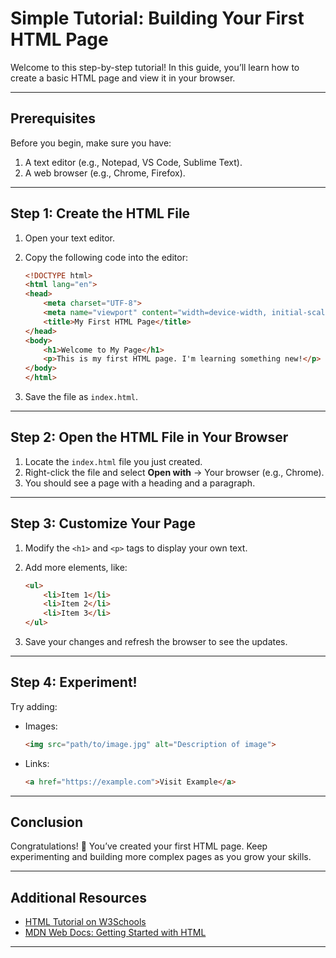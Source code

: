 # Simple Tutorial: Building Your First HTML Page

Welcome to this step-by-step tutorial! In this guide, you’ll learn how to create a basic HTML page and view it in your browser.

---

## Prerequisites

Before you begin, make sure you have:

1. A text editor (e.g., Notepad, VS Code, Sublime Text).
2. A web browser (e.g., Chrome, Firefox).

---

## Step 1: Create the HTML File

1. Open your text editor.
2. Copy the following code into the editor:

    ```html
    <!DOCTYPE html>
    <html lang="en">
    <head>
        <meta charset="UTF-8">
        <meta name="viewport" content="width=device-width, initial-scale=1.0">
        <title>My First HTML Page</title>
    </head>
    <body>
        <h1>Welcome to My Page</h1>
        <p>This is my first HTML page. I'm learning something new!</p>
    </body>
    </html>
    ```

3. Save the file as `index.html`.

---

## Step 2: Open the HTML File in Your Browser

1. Locate the `index.html` file you just created.
2. Right-click the file and select **Open with** → Your browser (e.g., Chrome).
3. You should see a page with a heading and a paragraph.

---

## Step 3: Customize Your Page

1. Modify the `<h1>` and `<p>` tags to display your own text.
2. Add more elements, like:

    ```html
    <ul>
        <li>Item 1</li>
        <li>Item 2</li>
        <li>Item 3</li>
    </ul>
    ```

3. Save your changes and refresh the browser to see the updates.

---

## Step 4: Experiment!

Try adding:

- Images:
    ```html
    <img src="path/to/image.jpg" alt="Description of image">
    ```
- Links:
    ```html
    <a href="https://example.com">Visit Example</a>
    ```

---

## Conclusion

Congratulations! 🎉 You’ve created your first HTML page. Keep experimenting and building more complex pages as you grow your skills.

---

## Additional Resources

- [HTML Tutorial on W3Schools](https://www.w3schools.com/html/)
- [MDN Web Docs: Getting Started with HTML](https://developer.mozilla.org/en-US/docs/Web/HTML)

---
